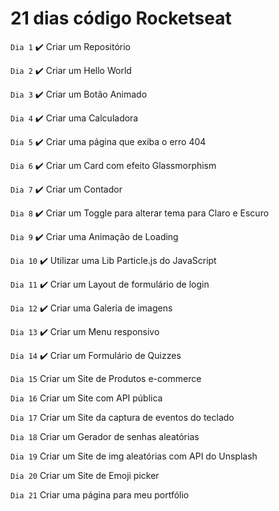 # 21 dias código Rocketseat

`Dia 1` ✔️
 Criar um Repositório
 
 `Dia 2` ✔️
 Criar um Hello World
 
 `Dia 3` ✔️
 Criar um Botão Animado
 
 `Dia 4` ✔️
 Criar uma Calculadora
 
 `Dia 5` ✔️
 Criar uma página que exiba o erro 404
 
 `Dia 6` ✔️
 Criar um Card com efeito Glassmorphism
 
 `Dia 7` ✔️
 Criar um Contador
 
 `Dia 8` ✔️
 Criar um Toggle para alterar tema para Claro e Escuro
 
 `Dia 9` ✔️
 Criar uma Animação de Loading
 
 `Dia 10` ✔️
 Utilizar uma Lib Particle.js do JavaScript
 
 `Dia 11` ✔️
 Criar um Layout de formulário de login
 
 `Dia 12` ✔️
 Criar uma Galeria de imagens
 
 `Dia 13` ✔️
 Criar um Menu responsivo
 
 `Dia 14` ✔️
 Criar um Formulário de Quizzes
 
 `Dia 15` 
 Criar um Site de Produtos e-commerce
 
 `Dia 16` 
 Criar um Site com API pública
 
 `Dia 17` 
 Criar um Site da captura de eventos do teclado
 
 `Dia 18` 
 Criar um Gerador de senhas aleatórias
 
 `Dia 19` 
 Criar um Site de img aleatórias com API do Unsplash
 
 `Dia 20` 
 Criar um Site de Emoji picker
 
 `Dia 21` 
 Criar uma página para meu portfólio
 
 
